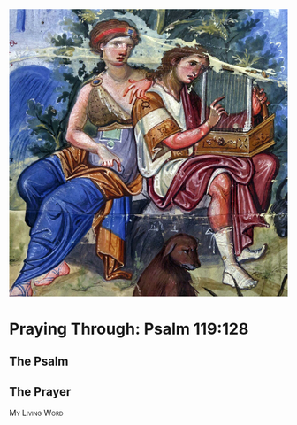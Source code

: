 <img class="intro-right" src="art-paris-psalter.jpg">

<style>
  li {list-style-type: none;}
  p + ul {
    margin-top: -18px;
}
</style>

# Praying Through: Psalm 119:128

## The Psalm

## The Prayer

<div style="font-variant: small-caps;">
My Living Word
</div>

